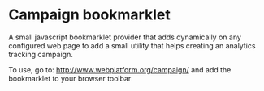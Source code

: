 # Campaign bookmarklet

A small javascript bookmarklet provider that adds dynamically on any 
configured web page to add a small utility that helps creating an 
analytics tracking campaign.

To use, go to: http://www.webplatform.org/campaign/ and add the 
bookmarklet to your browser toolbar
